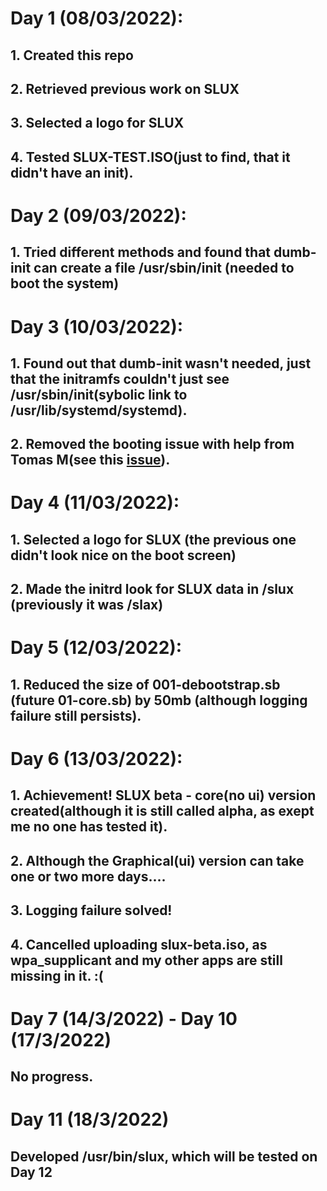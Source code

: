 # Day 1 (08/03/2022):


## 1. Created this repo 

## 2. Retrieved previous work on SLUX

## 3. Selected a logo for SLUX

## 4. Tested SLUX-TEST.ISO(just to find, that it didn't have an init).


# Day 2 (09/03/2022):


## 1. Tried different methods and found that dumb-init can create a file /usr/sbin/init (needed to boot the system)


# Day 3 (10/03/2022):


## 1. Found out that dumb-init wasn't needed, just that the initramfs couldn't just see /usr/sbin/init(sybolic link to /usr/lib/systemd/systemd).

## 2. Removed the booting issue with help from Tomas M(see this [issue](https://github.com/tomas-m/linux-live/issues/200)).


# Day 4 (11/03/2022):


## 1. Selected a logo for SLUX (the previous one didn't look nice on the boot screen)

## 2. Made the initrd look for SLUX data in /slux (previously it was /slax)


# Day 5 (12/03/2022):


## 1. Reduced the size of 001-debootstrap.sb (future 01-core.sb) by 50mb (although logging failure still persists).


# Day 6 (13/03/2022):


## 1. Achievement! SLUX beta - core(no ui) version created(although it is still called alpha, as exept me no one has tested it).

## 2. Although the Graphical(ui) version can take one or two more days....

## 3. Logging failure solved!

## 4. Cancelled uploading slux-beta.iso, as wpa_supplicant and my other apps are still missing in it. :(
# Day 7 (14/3/2022) - Day 10 (17/3/2022)

## No progress.

# Day 11 (18/3/2022)
## Developed /usr/bin/slux, which will be tested on Day 12
